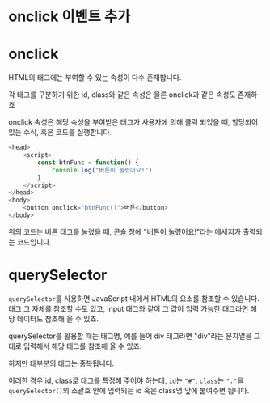 # onclick 이벤트 추가

# onclick

HTML의 태그에는 부여할 수 있는 속성이 다수 존재합니다.

각 태그를 구분하기 위한 id, class와 같은 속성은 물론
onclick과 같은 속성도 존재하죠

onclick 속성은 해당 속성을 부여받은 태그가 사용자에 의해 클릭 되었을 때, 할당되어 있는 수식, 혹은 코드를 실행합니다.

```javascript
<head>
    <script>
        const btnFunc = function() {
            console.log("버튼이 눌렸어요!")
        }
    </script>
</head>
<body>
    <button onclick="btnFunc()">버튼</button>
</body>
```
위의 코드는 버튼 태그를 눌렀을 때, 콘솔 창에 "버튼이 눌렸어요!"라는 메세지가 출력되는 코드입니다.

# querySelector

`querySelector`를 사용하면 JavaScript 내에서 HTML의 요소를 참조할 수 있습니다.
태그 그 자체를 참조할 수도 있고, input 태그와 같이 그 값이 입력 가능한 태그라면 해당 데이터도 참조해 올 수 있죠.

querySelector를 활용할 때는 태그명, 예를 들어 div 태그라면 "div"라는 문자열을 그대로 입력해서 해당 태그를 참조해 올 수 있죠.

하지만 대부분의 태그는 중복됩니다.

이러한 경우 id, class로 태그를 특정해 주어야 하는데,
`id`는 `"#"`, `class`는 `"."`을 `querySelector()`의 소괄호 안에 입력되는 id 혹은 class명 앞에 붙여주면 됩니다.

